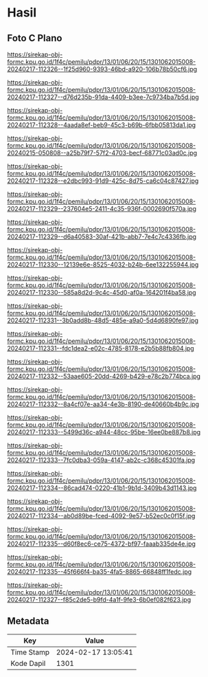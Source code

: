 # Hasil

## Foto C Plano

https://sirekap-obj-formc.kpu.go.id/1f4c/pemilu/pdpr/13/01/06/20/15/1301062015008-20240217-112326--1f25d960-9393-46bd-a920-106b78b50cf6.jpg

https://sirekap-obj-formc.kpu.go.id/1f4c/pemilu/pdpr/13/01/06/20/15/1301062015008-20240217-112327--d76d235b-91da-4409-b3ee-7c9734ba7b5d.jpg

https://sirekap-obj-formc.kpu.go.id/1f4c/pemilu/pdpr/13/01/06/20/15/1301062015008-20240217-112328--4aada8ef-beb9-45c3-b69b-6fbb05813da1.jpg

https://sirekap-obj-formc.kpu.go.id/1f4c/pemilu/pdpr/13/01/06/20/15/1301062015008-20240215-050808--a25b79f7-57f2-4703-becf-68771c03ad0c.jpg

https://sirekap-obj-formc.kpu.go.id/1f4c/pemilu/pdpr/13/01/06/20/15/1301062015008-20240217-112328--e2dbc993-91d9-425c-8d75-ca6c04c87427.jpg

https://sirekap-obj-formc.kpu.go.id/1f4c/pemilu/pdpr/13/01/06/20/15/1301062015008-20240217-112329--237604e5-2411-4c35-936f-0002690f570a.jpg

https://sirekap-obj-formc.kpu.go.id/1f4c/pemilu/pdpr/13/01/06/20/15/1301062015008-20240217-112329--d6a40583-30af-421b-abb7-7e4c7c4336fb.jpg

https://sirekap-obj-formc.kpu.go.id/1f4c/pemilu/pdpr/13/01/06/20/15/1301062015008-20240217-112330--12139e6e-8525-4032-b24b-6ee132255944.jpg

https://sirekap-obj-formc.kpu.go.id/1f4c/pemilu/pdpr/13/01/06/20/15/1301062015008-20240217-112330--585a8d2d-9c4c-45d0-af0a-164201f4ba58.jpg

https://sirekap-obj-formc.kpu.go.id/1f4c/pemilu/pdpr/13/01/06/20/15/1301062015008-20240217-112331--3b0add8b-48d5-485e-a9a0-5d4d6890fe97.jpg

https://sirekap-obj-formc.kpu.go.id/1f4c/pemilu/pdpr/13/01/06/20/15/1301062015008-20240217-112331--fdc1dea2-e02c-4785-8178-e2b5b88fb804.jpg

https://sirekap-obj-formc.kpu.go.id/1f4c/pemilu/pdpr/13/01/06/20/15/1301062015008-20240217-112332--53aae605-20dd-4269-b429-e78c2b774bca.jpg

https://sirekap-obj-formc.kpu.go.id/1f4c/pemilu/pdpr/13/01/06/20/15/1301062015008-20240217-112332--8a4cf07e-aa34-4e3b-8190-de40660b4b9c.jpg

https://sirekap-obj-formc.kpu.go.id/1f4c/pemilu/pdpr/13/01/06/20/15/1301062015008-20240217-112333--5499d36c-a944-48cc-95be-16ee0be887b8.jpg

https://sirekap-obj-formc.kpu.go.id/1f4c/pemilu/pdpr/13/01/06/20/15/1301062015008-20240217-112333--7fc0dba3-059a-4147-ab2c-c368c45301fa.jpg

https://sirekap-obj-formc.kpu.go.id/1f4c/pemilu/pdpr/13/01/06/20/15/1301062015008-20240217-112334--86cad474-0220-41b1-9b1d-3409b43d1143.jpg

https://sirekap-obj-formc.kpu.go.id/1f4c/pemilu/pdpr/13/01/06/20/15/1301062015008-20240217-112334--ab0d89be-fced-4092-9e57-b52ec0c0f15f.jpg

https://sirekap-obj-formc.kpu.go.id/1f4c/pemilu/pdpr/13/01/06/20/15/1301062015008-20240217-112335--d60f8ec6-ce75-4372-bf97-faaab335de4e.jpg

https://sirekap-obj-formc.kpu.go.id/1f4c/pemilu/pdpr/13/01/06/20/15/1301062015008-20240217-112335--45f666f4-ba35-4fa5-8865-66848ff1fedc.jpg

https://sirekap-obj-formc.kpu.go.id/1f4c/pemilu/pdpr/13/01/06/20/15/1301062015008-20240217-112327--f85c2de5-b9fd-4a1f-9fe3-6b0ef082f623.jpg


## Metadata

| Key        | Value               |
| ---------- | ------------------- |
| Time Stamp | 2024-02-17 13:05:41 |
| Kode Dapil | 1301                |



